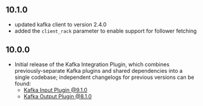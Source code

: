 ## 10.1.0
  - updated kafka client to version 2.4.0
  - added the `client_rack` parameter to enable support for follower fetching

## 10.0.0
  - Initial release of the Kafka Integration Plugin, which combines
    previously-separate Kafka plugins and shared dependencies into a single
    codebase; independent changelogs for previous versions can be found:
     - [Kafka Input Plugin @9.1.0](https://github.com/logstash-plugins/logstash-input-rabbitmq/blob/v9.1.0/CHANGELOG.md)
     - [Kafka Output Plugin @8.1.0](https://github.com/logstash-plugins/logstash-output-rabbitmq/blob/v8.1.0/CHANGELOG.md)

